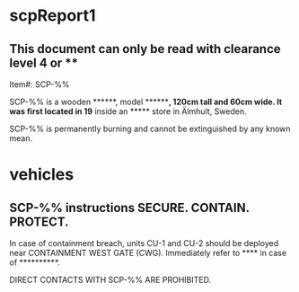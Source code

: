 # scpReport1
This document can only be read with clearance level 4 or **
---
Item#: SCP-%%

SCP-%% is a wooden ******, model ********, 120cm tall and 60cm wide. It was first located in 19** inside an ***** store in Älmhult, Sweden.

SCP-%% is permanently burning and cannot be extinguished by any known mean.

# vehicles

SCP-%% instructions
SECURE. CONTAIN. PROTECT.
---
In case of containment breach, units CU-1 and CU-2 should be deployed near CONTAINMENT WEST GATE (CWG). Immediately refer to **** in case of **********.

DIRECT CONTACTS WITH SCP-%% ARE PROHIBITED.